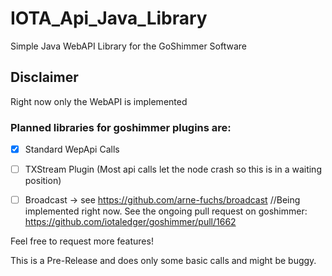 # IOTA_Api_Java_Library
Simple Java WebAPI Library for the GoShimmer Software

## Disclaimer
Right now only the WebAPI is implemented

### Planned libraries for goshimmer plugins are:
- [X] Standard WepApi Calls

- [ ] TXStream Plugin (Most api calls let the node crash so this is in a waiting position)

- [ ] Broadcast -> see https://github.com/arne-fuchs/broadcast //Being implemented right now. See the ongoing pull request on goshimmer: https://github.com/iotaledger/goshimmer/pull/1662

Feel free to request more features!

This is a Pre-Release and does only some basic calls and might be buggy.
